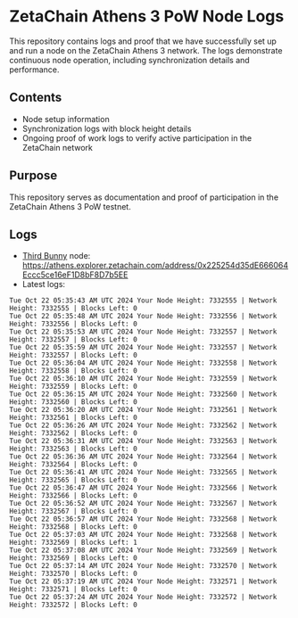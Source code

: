 # ZetaChain Athens 3 PoW Node Logs
This repository contains logs and proof that we have successfully set up and run a node on the ZetaChain Athens 3 network. The logs demonstrate continuous node operation, including synchronization details and performance.

## Contents
- Node setup information
- Synchronization logs with block height details
- Ongoing proof of work logs to verify active participation in the ZetaChain network

## Purpose
This repository serves as documentation and proof of participation in the ZetaChain Athens 3 PoW testnet.

## Logs

- [Third Bunny](https://thirdbunny.xyz/) node: https://athens.explorer.zetachain.com/address/0x225254d35dE666064Eccc5ce16eF1D8bF8D7b5EE
- Latest logs:
```
Tue Oct 22 05:35:43 AM UTC 2024 Your Node Height: 7332555 | Network Height: 7332555 | Blocks Left: 0
Tue Oct 22 05:35:48 AM UTC 2024 Your Node Height: 7332556 | Network Height: 7332556 | Blocks Left: 0
Tue Oct 22 05:35:53 AM UTC 2024 Your Node Height: 7332557 | Network Height: 7332557 | Blocks Left: 0
Tue Oct 22 05:35:59 AM UTC 2024 Your Node Height: 7332557 | Network Height: 7332557 | Blocks Left: 0
Tue Oct 22 05:36:04 AM UTC 2024 Your Node Height: 7332558 | Network Height: 7332558 | Blocks Left: 0
Tue Oct 22 05:36:10 AM UTC 2024 Your Node Height: 7332559 | Network Height: 7332559 | Blocks Left: 0
Tue Oct 22 05:36:15 AM UTC 2024 Your Node Height: 7332560 | Network Height: 7332560 | Blocks Left: 0
Tue Oct 22 05:36:20 AM UTC 2024 Your Node Height: 7332561 | Network Height: 7332561 | Blocks Left: 0
Tue Oct 22 05:36:26 AM UTC 2024 Your Node Height: 7332562 | Network Height: 7332562 | Blocks Left: 0
Tue Oct 22 05:36:31 AM UTC 2024 Your Node Height: 7332563 | Network Height: 7332563 | Blocks Left: 0
Tue Oct 22 05:36:36 AM UTC 2024 Your Node Height: 7332564 | Network Height: 7332564 | Blocks Left: 0
Tue Oct 22 05:36:41 AM UTC 2024 Your Node Height: 7332565 | Network Height: 7332565 | Blocks Left: 0
Tue Oct 22 05:36:47 AM UTC 2024 Your Node Height: 7332566 | Network Height: 7332566 | Blocks Left: 0
Tue Oct 22 05:36:52 AM UTC 2024 Your Node Height: 7332567 | Network Height: 7332567 | Blocks Left: 0
Tue Oct 22 05:36:57 AM UTC 2024 Your Node Height: 7332568 | Network Height: 7332568 | Blocks Left: 0
Tue Oct 22 05:37:03 AM UTC 2024 Your Node Height: 7332568 | Network Height: 7332569 | Blocks Left: 1
Tue Oct 22 05:37:08 AM UTC 2024 Your Node Height: 7332569 | Network Height: 7332569 | Blocks Left: 0
Tue Oct 22 05:37:14 AM UTC 2024 Your Node Height: 7332570 | Network Height: 7332570 | Blocks Left: 0
Tue Oct 22 05:37:19 AM UTC 2024 Your Node Height: 7332571 | Network Height: 7332571 | Blocks Left: 0
Tue Oct 22 05:37:24 AM UTC 2024 Your Node Height: 7332572 | Network Height: 7332572 | Blocks Left: 0
```
